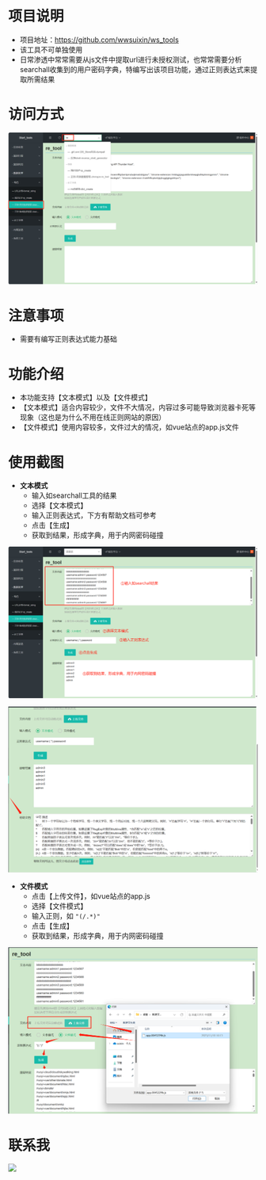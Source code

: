 # 项目说明

- 项目地址：https://github.com/wwsuixin/ws_tools
- 该工具不可单独使用
- 日常渗透中常常需要从js文件中提取url进行未授权测试，也常常需要分析searchall收集到的用户密码字典，特编写出该项目功能，通过正则表达式来提取所需结果

# 访问方式

![](images/正则-同类数据提取-1.png)


# 注意事项

- 需要有编写正则表达式能力基础

# 功能介绍

- 本功能支持【文本模式】以及【文件模式】
- 【文本模式】适合内容较少，文件不大情况，内容过多可能导致浏览器卡死等现象（这也是为什么不用在线正则网站的原因）
- 【文件模式】使用内容较多，文件过大的情况，如vue站点的app.js文件

# 使用截图

- **文本模式**
	- 输入如searchall工具的结果
	- 选择【文本模式】
	- 输入正则表达式，下方有帮助文档可参考
	- 点击【生成】
	- 获取到结果，形成字典，用于内网密码碰撞

![](images/正则-同类数据提取-2.png)

![](images/正则-同类数据提取-3.png)

- **文件模式**
	- 点击【上传文件】，如vue站点的app.js
	- 选择【文件模式】
	- 输入正则，如 `"(/.*)"`
	- 点击【生成】
	- 获取到结果，形成字典，用于内网密码碰撞

![](images/正则-同类数据提取-4.png)

# 联系我

![](images/readme-7.png)